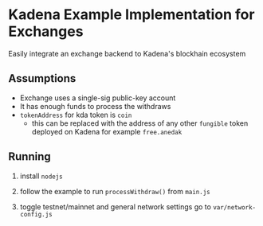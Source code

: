 # Kadena Example Implementation for Exchanges

Easily integrate an exchange backend to Kadena's blockhain ecosystem

## Assumptions

- Exchange uses a single-sig public-key account
- It has enough funds to process the withdraws
- `tokenAddress` for kda token is `coin`
  - this can be replaced with the address of any other `fungible` token deployed on Kadena for example `free.anedak`


## Running

1. install `nodejs`

2. follow the example to run `processWithdraw()` from `main.js`

3. toggle testnet/mainnet and general network settings go to `var/network-config.js`

